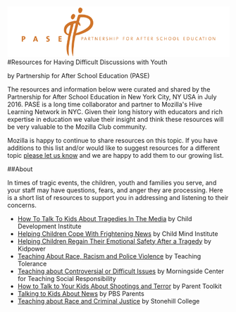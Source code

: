 ![image alt text](FULL-logo-New-MASTER---new-web-orange.png "PASE logo")
#Resources for Having Difficult Discussions with Youth

by Partnership for After School Education (PASE)

The resources and information below were curated and shared by the Partnership for After School Education in New York City, NY USA in July 2016. PASE is a long time collaborator and partner to Mozilla's Hive Learning Network in NYC. Given their long history with educators and rich expertise in education we value their insight and think these resources will be very valuable to the Mozilla Club community.  

Mozilla is happy to continue to share resources on this topic. If you have additions to this list and/or would like to suggest resources for a different topic [please let us know](https://forum.learning.mozilla.org/t/suggestions-for-new-clubs-guides/970) and we are happy to add them to our growing list.

##About

In times of tragic events, the children, youth and families you serve, and your staff may have questions, fears, and anger they are processing. Here is a short list of resources to support you in addressing and listening to their concerns.

* [How To Talk To Kids About Tragedies In The Media](https://childdevelopmentinfo.com/how-to-be-a-parent/communication/talk-to-kids-media-violence/) by Child Development Institute
* [Helping Children Cope With Frightening News](http://childmind.org/article/helping-children-cope-frightening-news/) by Child Mind Institute
* [Helping Children Regain Their Emotional Safety After a Tragedy](https://www.kidpower.org/library/article/regain-emotional-safety/) by Kidpower
* [Teaching About Race, Racism and Police Violence](http://www.tolerance.org/racism-and-police-violence) by Teaching Tolerance
* [Teaching about Controversial or Difficult Issues](http://www.morningsidecenter.org/teachable-moment/lessons/teaching-about-controversial-or-difficult-issues) by Morningside Center for Teaching Social Responsibility
* [How to Talk to Your Kids About Shootings and Terror](http://%20http//bit.ly/1OKYYR5) by Parent Toolkit
* [Talking to Kids About News](http://www.pbs.org/parents/talkingwithkids/news/talking.html) by PBS Parents
* [Teaching about Race and Criminal Justice](http://www.stonehill.edu/offices-services/ctl/teaching-resources/teaching-about-race-and-polici/) by Stonehill College

